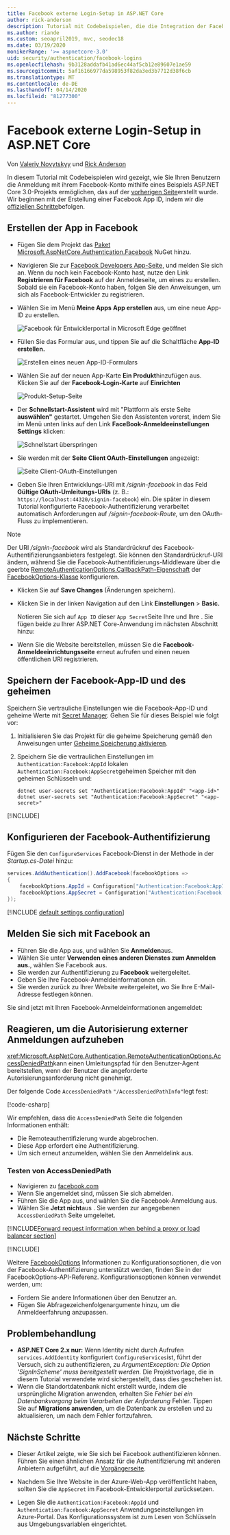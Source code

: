 ```yaml
---
title: Facebook externe Login-Setup in ASP.NET Core
author: rick-anderson
description: Tutorial mit Codebeispielen, die die Integration der Facebook-Kontobenutzerauthentifizierung in eine vorhandene ASP.NET Core-App demonstrieren.
ms.author: riande
ms.custom: seoapril2019, mvc, seodec18
ms.date: 03/19/2020
monikerRange: '>= aspnetcore-3.0'
uid: security/authentication/facebook-logins
ms.openlocfilehash: 9b3128addafb41ad6ec44af5cb12e89607e1ae59
ms.sourcegitcommit: 5af16166977da598953f82da3ed3b7712d38f6cb
ms.translationtype: MT
ms.contentlocale: de-DE
ms.lasthandoff: 04/14/2020
ms.locfileid: "81277300"
---
```

# <a name="facebook-external-login-setup-in-aspnet-core"></a>Facebook externe Login-Setup in ASP.NET Core

Von [Valeriy Novytskyy](https://github.com/01binary) und [Rick Anderson](https://twitter.com/RickAndMSFT)

<!-- per @rick-anderson and scott addie, don't update images. Remove images and point the customer to the FB set up page. FB needs to maintain  instructions to get key and secret.
-->

In diesem Tutorial mit Codebeispielen wird gezeigt, wie Sie Ihren Benutzern die Anmeldung mit ihrem Facebook-Konto mithilfe eines Beispiels ASP.NET Core 3.0-Projekts ermöglichen, das auf der [vorherigen Seite](xref:security/authentication/social/index)erstellt wurde. Wir beginnen mit der Erstellung einer Facebook App ID, indem wir die [offiziellen Schritte](https://developers.facebook.com)befolgen.

## <a name="create-the-app-in-facebook"></a>Erstellen der App in Facebook

* Fügen Sie dem Projekt das [Paket Microsoft.AspNetCore.Authentication.Facebook](https://www.nuget.org/packages/Microsoft.AspNetCore.Authentication.Facebook) NuGet hinzu.

* Navigieren Sie zur [Facebook Developers App-Seite,](https://developers.facebook.com/apps/) und melden Sie sich an. Wenn du noch kein Facebook-Konto hast, nutze den Link **Registrieren für Facebook** auf der Anmeldeseite, um eines zu erstellen.  Sobald sie ein Facebook-Konto haben, folgen Sie den Anweisungen, um sich als Facebook-Entwickler zu registrieren.

* Wählen Sie im Menü **Meine Apps** **App erstellen** aus, um eine neue App-ID zu erstellen.

   ![Facebook für Entwicklerportal in Microsoft Edge geöffnet](index/_static/FBMyApps.png)

* Füllen Sie das Formular aus, und tippen Sie auf die Schaltfläche **App-ID erstellen.**

  ![Erstellen eines neuen App-ID-Formulars](index/_static/FBNewAppId.png)

* Wählen Sie auf der neuen App-Karte **Ein Produkt**hinzufügen aus.  Klicken Sie auf der **Facebook-Login-Karte** auf **Einrichten** 

  ![Produkt-Setup-Seite](index/_static/FBProductSetup.png)

* Der **Schnellstart-Assistent** wird mit "Plattform als erste Seite **auswählen"** gestartet. Umgehen Sie den Assistenten vorerst, indem Sie im Menü unten links auf den Link **FaceBook-Anmeldeeinstellungen** **Settings** klicken:

  ![Schnellstart überspringen](index/_static/FBSkipQuickStart.png)

* Sie werden mit der **Seite Client OAuth-Einstellungen** angezeigt:

  ![Seite Client-OAuth-Einstellungen](index/_static/FBOAuthSetup.png)

* Geben Sie Ihren Entwicklungs-URI mit */signin-facebook* in das Feld **Gültige OAuth-Umleitungs-URIs** (z. B.: `https://localhost:44320/signin-facebook`) ein. Die später in diesem Tutorial konfigurierte Facebook-Authentifizierung verarbeitet automatisch Anforderungen auf */signin-facebook-Route,* um den OAuth-Fluss zu implementieren.

> [!NOTE]
> Der URI */signin-facebook* wird als Standardrückruf des Facebook-Authentifizierungsanbieters festgelegt. Sie können den Standardrückruf-URI ändern, während Sie die Facebook-Authentifizierungs-Middleware über die geerbte [RemoteAuthenticationOptions.CallbackPath-Eigenschaft](/dotnet/api/microsoft.aspnetcore.authentication.remoteauthenticationoptions.callbackpath) der [FacebookOptions-Klasse](/dotnet/api/microsoft.aspnetcore.authentication.facebook.facebookoptions) konfigurieren.

* Klicken Sie auf **Save Changes** (Änderungen speichern).

* Klicken Sie in der linken Navigation auf den Link **Einstellungen** > **Basic.**

  Notieren Sie sich auf `App ID` dieser `App Secret`Seite Ihre und Ihre . Sie fügen beide zu Ihrer ASP.NET Core-Anwendung im nächsten Abschnitt hinzu:

* Wenn Sie die Website bereitstellen, müssen Sie die **Facebook-Anmeldeeinrichtungsseite** erneut aufrufen und einen neuen öffentlichen URI registrieren.

## <a name="store-the-facebook-app-id-and-secret"></a>Speichern der Facebook-App-ID und des geheimen

Speichern Sie vertrauliche Einstellungen wie die Facebook-App-ID und geheime Werte mit [Secret Manager](xref:security/app-secrets). Gehen Sie für dieses Beispiel wie folgt vor:

1. Initialisieren Sie das Projekt für die geheime Speicherung gemäß den Anweisungen unter [Geheime Speicherung aktivieren](xref:security/app-secrets#enable-secret-storage).
1. Speichern Sie die vertraulichen Einstellungen im `Authentication:Facebook:AppId` lokalen `Authentication:Facebook:AppSecret`geheimen Speicher mit den geheimen Schlüsseln und:

    ```dotnetcli
    dotnet user-secrets set "Authentication:Facebook:AppId" "<app-id>"
    dotnet user-secrets set "Authentication:Facebook:AppSecret" "<app-secret>"
    ```

[!INCLUDE[](~/includes/environmentVarableColon.md)]

## <a name="configure-facebook-authentication"></a>Konfigurieren der Facebook-Authentifizierung

Fügen Sie den `ConfigureServices` Facebook-Dienst in der Methode in der *Startup.cs-Datei* hinzu:

```csharp
services.AddAuthentication().AddFacebook(facebookOptions =>
{
    facebookOptions.AppId = Configuration["Authentication:Facebook:AppId"];
    facebookOptions.AppSecret = Configuration["Authentication:Facebook:AppSecret"];
});
```

[!INCLUDE [default settings configuration](includes/default-settings.md)]

## <a name="sign-in-with-facebook"></a>Melden Sie sich mit Facebook an

* Führen Sie die App aus, und wählen Sie **Anmelden**aus. 
* Wählen Sie unter **Verwenden eines anderen Dienstes zum Anmelden aus.**, wählen Sie Facebook aus.
* Sie werden zur Authentifizierung zu **Facebook** weitergeleitet.
* Geben Sie Ihre Facebook-Anmeldeinformationen ein.
* Sie werden zurück zu Ihrer Website weitergeleitet, wo Sie Ihre E-Mail-Adresse festlegen können.

Sie sind jetzt mit Ihren Facebook-Anmeldeinformationen angemeldet:

<a name="react"></a>

## <a name="react-to-cancel-authorize-external-sign-in"></a>Reagieren, um die Autorisierung externer Anmeldungen aufzuheben

<xref:Microsoft.AspNetCore.Authentication.RemoteAuthenticationOptions.AccessDeniedPath>kann einen Umleitungspfad für den Benutzer-Agent bereitstellen, wenn der Benutzer die angeforderte Autorisierungsanforderung nicht genehmigt.

Der folgende Code `AccessDeniedPath` `"/AccessDeniedPathInfo"`legt fest:

[!code-csharp[](~/security/authentication/social/social-code/StartupAccessDeniedPath.cs?name=snippetFB)]

Wir empfehlen, dass die `AccessDeniedPath` Seite die folgenden Informationen enthält:

*  Die Remoteauthentifizierung wurde abgebrochen.
* Diese App erfordert eine Authentifizierung.
* Um sich erneut anzumelden, wählen Sie den Anmeldelink aus.

### <a name="test-accessdeniedpath"></a>Testen von AccessDeniedPath

* Navigieren zu [facebook.com](https://www.facebook.com/)
* Wenn Sie angemeldet sind, müssen Sie sich abmelden.
* Führen Sie die App aus, und wählen Sie die Facebook-Anmeldung aus.
* Wählen Sie **Jetzt nicht**aus . Sie werden zur angegebenen `AccessDeniedPath` Seite umgeleitet.

<!-- End of React  -->
[!INCLUDE[Forward request information when behind a proxy or load balancer section](includes/forwarded-headers-middleware.md)]

[!INCLUDE[](includes/chain-auth-providers.md)]

Weitere [FacebookOptions](/dotnet/api/microsoft.aspnetcore.builder.facebookoptions) Informationen zu Konfigurationsoptionen, die von der Facebook-Authentifizierung unterstützt werden, finden Sie in der FacebookOptions-API-Referenz. Konfigurationsoptionen können verwendet werden, um:

* Fordern Sie andere Informationen über den Benutzer an.
* Fügen Sie Abfragezeichenfolgenargumente hinzu, um die Anmeldeerfahrung anzupassen.

## <a name="troubleshooting"></a>Problembehandlung

* **ASP.NET Core 2.x nur:** Wenn Identity nicht durch Aufrufen `services.AddIdentity` konfiguriert `ConfigureServices`ist, führt der Versuch, sich zu authentifizieren, zu *ArgumentException: Die Option 'SignInScheme' muss bereitgestellt werden.* Die Projektvorlage, die in diesem Tutorial verwendete wird sichergestellt, dass dies geschehen ist.
* Wenn die Standortdatenbank nicht erstellt wurde, indem die ursprüngliche Migration anwenden, erhalten Sie *Fehler bei ein Datenbankvorgang beim Verarbeiten der Anforderung* Fehler. Tippen Sie auf **Migrations anwenden,** um die Datenbank zu erstellen und zu aktualisieren, um nach dem Fehler fortzufahren.

## <a name="next-steps"></a>Nächste Schritte

* Dieser Artikel zeigte, wie Sie sich bei Facebook authentifizieren können. Führen Sie einen ähnlichen Ansatz für die Authentifizierung mit anderen Anbietern aufgeführt, auf die [Vorgängerseite](xref:security/authentication/social/index).

* Nachdem Sie Ihre Website in der Azure-Web-App veröffentlicht haben, sollten Sie die `AppSecret` im Facebook-Entwicklerportal zurücksetzen.

* Legen Sie die `Authentication:Facebook:AppId` und `Authentication:Facebook:AppSecret` Anwendungseinstellungen im Azure-Portal. Das Konfigurationssystem ist zum Lesen von Schlüsseln aus Umgebungsvariablen eingerichtet.
